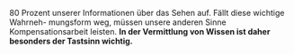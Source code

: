 80 Prozent unserer Informationen über das Sehen auf. Fällt diese wichtige Wahrneh-
mungsform weg, müssen unsere anderen
Sinne Kompensationsarbeit leisten. **In der
Vermittlung von Wissen ist daher besonders der Tastsinn wichtig.**